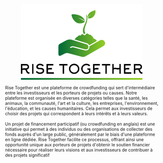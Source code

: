 <p align="center"><img src="https://raw.githubusercontent.com/Fatimazahrakhaldi/risetogether/main/public/img/logo.svg" width="400" alt="Rise togethher Logo"></p>

<p>Rise Together est une plateforme de crowdfunding qui sert d'intermédiaire entre les investisseurs et les porteurs de projets ou causes. Notre plateforme est organisée en diverses catégories telles que la santé, les animaux, la communauté, l'art et la culture, les entreprises, l'environnement, l'éducation, et les causes humanitaires. Cela permet aux investisseurs de choisir des projets qui correspondent à leurs intérêts et à leurs valeurs.
<br/><br/>
Un projet de financement participatif (ou crowdfunding en anglais) est une initiative qui permet à des individus ou des organisations de collecter des fonds auprès d'un large public, généralement par le biais d'une plateforme en ligne dédiée. Rise Together facilite ce processus, offrant ainsi une opportunité unique aux porteurs de projets d'obtenir le soutien financier nécessaire pour réaliser leurs visions et aux investisseurs de contribuer à des projets significatif</p>
